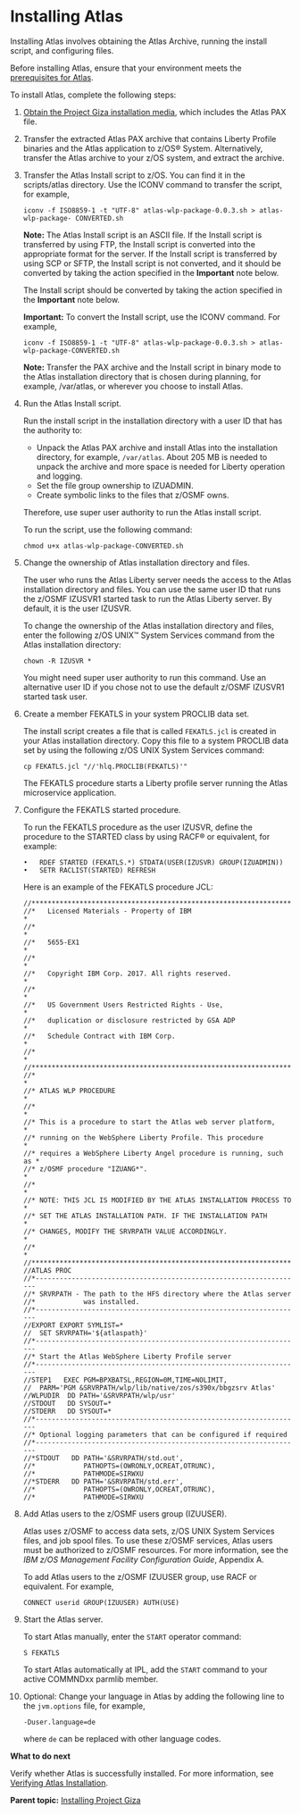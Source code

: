 # Installing Atlas

Installing Atlas involves obtaining the Atlas Archive, running the install script, and configuring files.

Before installing Atlas, ensure that your environment meets the [prerequisites for Atlas](topics/atlas-prereqs.md).

To install Atlas, complete the following steps:

1. [Obtain the Project Giza installation media](installing.md), which includes the Atlas PAX file.

2. Transfer the extracted Atlas PAX archive that contains Liberty Profile binaries and the Atlas application to z/OS® System. Alternatively, transfer the Atlas archive to your z/OS system, and extract the archive.

3. Transfer the Atlas Install script to z/OS. You can find it in the scripts/atlas directory. Use the ICONV command to transfer the script, for example,

    ```
    iconv -f ISO8859-1 -t "UTF-8" atlas-wlp-package-0.0.3.sh > atlas-wlp-package- CONVERTED.sh
    ```

     **Note:** The Atlas Install script is an ASCII file. If the Install script is transferred by using FTP, the Install script is converted into the appropriate format for the server. If the Install script is transferred by using SCP or SFTP, the Install script is not converted, and it should be converted by taking the action specified in the **Important** note below.

     The Install script should be converted by taking the action specified in the **Important** note below.

     **Important:** To convert the Install script, use the ICONV command. For example,

    ```
    iconv -f ISO8859-1 -t "UTF-8" atlas-wlp-package-0.0.3.sh > atlas-wlp-package-CONVERTED.sh
    ```

     **Note:** Transfer the PAX archive and the Install script in binary mode to the Atlas installation directory that is chosen during planning, for example, /var/atlas, or wherever you choose to install Atlas.

4. Run the Atlas Install script.

    Run the install script in the installation directory with a user ID that has the authority to:

    -   Unpack the Atlas PAX archive and install Atlas into the installation directory, for example, `/var/atlas`. About 205 MB is needed to unpack the archive and more space is needed for Liberty operation and logging.
    -   Set the file group ownership to IZUADMIN.
    -   Create symbolic links to the files that z/OSMF owns.  

    Therefore, use super user authority to run the Atlas install script.

    To run the script, use the following command:

    ```
    chmod u+x atlas-wlp-package-CONVERTED.sh
    ```

4. Change the ownership of Atlas installation directory and files.

    The user who runs the Atlas Liberty server needs the access to the Atlas installation directory and files. You can use the same user ID that runs the z/OSMF IZUSVR1 started task to run the Atlas Liberty server. By default, it is the user IZUSVR.

    To change the ownership of the Atlas installation directory and files, enter the following z/OS UNIX™ System Services command from the Atlas installation directory:

    ```
    chown -R IZUSVR *
    ```

    You might need super user authority to run this command. Use an alternative user ID if you chose not to use the default z/OSMF IZUSVR1 started task user.

5. Create a member FEKATLS in your system PROCLIB data set.

    The install script creates a file that is called `FEKATLS.jcl` is created in your Atlas installation directory. Copy this file to a system PROCLIB data set by using the following z/OS UNIX System Services command:

    ```
    cp FEKATLS.jcl "//'hlq.PROCLIB(FEKATLS)'"
    ```

    The FEKATLS procedure starts a Liberty profile server running the Atlas microservice application.

6. Configure the FEKATLS started procedure.

    To run the FEKATLS procedure as the user IZUSVR, define the procedure to the STARTED class by using RACF® or equivalent, for example:

    ```
    •	RDEF STARTED (FEKATLS.*) STDATA(USER(IZUSVR) GROUP(IZUADMIN))
    •	SETR RACLIST(STARTED) REFRESH
    ```

    Here is an example of the FEKATLS procedure JCL:

    ```
    //********************************************************************
    //*   Licensed Materials - Property of IBM                           *
    //*                                                                  *
    //*   5655-EX1                                                       *
    //*                                                                  *
    //*   Copyright IBM Corp. 2017. All rights reserved.                 *
    //*                                                                  *
    //*   US Government Users Restricted Rights - Use,                   *
    //*   duplication or disclosure restricted by GSA ADP                *
    //*   Schedule Contract with IBM Corp.                               *
    //*                                                                  *
    //********************************************************************
    //*                                                                  *
    //* ATLAS WLP PROCEDURE                                              *
    //*                                                                  *
    //* This is a procedure to start the Atlas web server platform,      *
    //* running on the WebSphere Liberty Profile. This procedure         *
    //* requires a WebSphere Liberty Angel procedure is running, such as *
    //* z/OSMF procedure "IZUANG*".                                      *
    //*                                                                  *
    //* NOTE: THIS JCL IS MODIFIED BY THE ATLAS INSTALLATION PROCESS TO  *
    //* SET THE ATLAS INSTALLATION PATH. IF THE INSTALLATION PATH        *
    //* CHANGES, MODIFY THE SRVRPATH VALUE ACCORDINGLY.                  *
    //*                                                                  *
    //********************************************************************
    //ATLAS PROC
    //*-------------------------------------------------------------------
    //* SRVRPATH - The path to the HFS directory where the Atlas server
    //*            was installed.
    //*-------------------------------------------------------------------
    //EXPORT EXPORT SYMLIST=*
    //  SET SRVRPATH='${atlaspath}'
    //*-------------------------------------------------------------------
    //* Start the Atlas WebSphere Liberty Profile server
    //*-------------------------------------------------------------------
    //STEP1   EXEC PGM=BPXBATSL,REGION=0M,TIME=NOLIMIT,
    //  PARM='PGM &SRVRPATH/wlp/lib/native/zos/s390x/bbgzsrv Atlas'
    //WLPUDIR  DD PATH='&SRVRPATH/wlp/usr'
    //STDOUT   DD SYSOUT=*
    //STDERR   DD SYSOUT=*
    //*-------------------------------------------------------------------
    //* Optional logging parameters that can be configured if required
    //*-------------------------------------------------------------------
    //*STDOUT   DD PATH='&SRVRPATH/std.out',
    //*            PATHOPTS=(OWRONLY,OCREAT,OTRUNC),
    //*            PATHMODE=SIRWXU
    //*STDERR   DD PATH='&SRVRPATH/std.err',
    //*            PATHOPTS=(OWRONLY,OCREAT,OTRUNC),
    //*            PATHMODE=SIRWXU                                              

    ```

7. Add Atlas users to the z/OSMF users group \(IZUUSER\).

    Atlas uses z/OSMF to access data sets, z/OS UNIX System Services files, and job spool files. To use these z/OSMF services, Atlas users must be authorized to z/OSMF resources. For more information, see the *IBM z/OS Management Facility Configuration Guide*, Appendix A.

    To add Atlas users to the z/OSMF IZUUSER group, use RACF or equivalent. For example,

    ```
    CONNECT userid GROUP(IZUUSER) AUTH(USE)
    ```

8. Start the Atlas server.

    To start Atlas manually, enter the `START` operator command:

    ```
    S FEKATLS
    ```

    To start Atlas automatically at IPL, add the `START` command to your active COMMNDxx parmlib member.

9. Optional: Change your language in Atlas by adding the following line to the `jvm.options` file, for example,

    ```
    -Duser.language=de
    ```

    where `de` can be replaced with other language codes.

**What to do next**

Verify whether Atlas is successfully installed. For more information, see [Verifying Atlas Installation](atlas-verifyinstal.md).

**Parent topic:** [Installing Project Giza](../topics/installandconfig.md)
